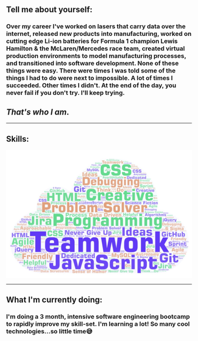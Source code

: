 ## Tell me about yourself:

### Over my career I've worked on lasers that carry data over the internet, released new products into manufacturing, worked on cutting edge Li-ion batteries for Formula 1 champion Lewis Hamilton & the McLaren/Mercedes race team, created virtual production environments to model manufacturing processes, and transitioned into software development. None of these things were easy. There were times I was told some of the things I had to do were next to impossible. A lot of times I succeeded. Other times I didn't. At the end of the day, you never fail if you don't try. I'll keep trying.

## _That's who I am_.

<hr>

## Skills:

![WordCloud](WordCloud.jpg)

<hr>

## What I'm currently doing:

### I'm doing a 3 month, intensive software engineering bootcamp to rapidly improve my skill-set. I'm learning a lot! So many cool technologies...so little time:sweat_smile:
